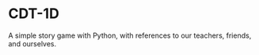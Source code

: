 # CDT-1D
 A simple story game with Python, with references to our teachers, friends, and ourselves.
